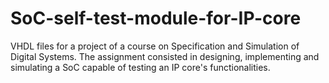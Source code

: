 ﻿# SoC-self-test-module-for-IP-core
 
VHDL files for a project of a course on Specification and Simulation of Digital Systems. The assignment consisted in designing, implementing and simulating a SoC capable of testing an IP core's functionalities.

